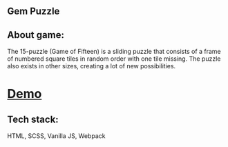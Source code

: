 ## Gem Puzzle

## About game:

The 15-puzzle (Game of Fifteen) is a sliding puzzle that consists of a frame of numbered square tiles in random order with one tile missing. The puzzle also exists in other sizes, creating a lot of new possibilities.

# [Demo](https://rz0r.github.io/gem-puzzle/)

## Tech stack:

HTML, SCSS, Vanilla JS, Webpack
